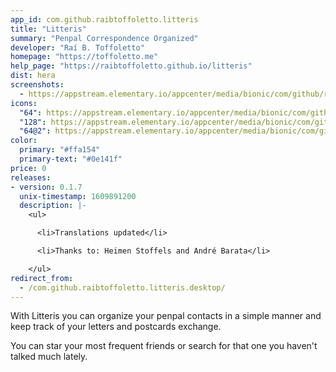 ```yaml
---
app_id: com.github.raibtoffoletto.litteris
title: "Litteris"
summary: "Penpal Correspondence Organized"
developer: "Raí B. Toffoletto"
homepage: "https://toffoletto.me"
help_page: "https://raibtoffoletto.github.io/litteris"
dist: hera
screenshots:
  - https://appstream.elementary.io/appcenter/media/bionic/com/github/raibtoffoletto.litteris/D12548192288277B4CF292E7A56C8F9B/screenshots/image-1_orig.png
icons:
  "64": https://appstream.elementary.io/appcenter/media/bionic/com/github/raibtoffoletto.litteris/D12548192288277B4CF292E7A56C8F9B/icons/64x64/com.github.raibtoffoletto.litteris_com.github.raibtoffoletto.litteris.png
  "128": https://appstream.elementary.io/appcenter/media/bionic/com/github/raibtoffoletto.litteris/D12548192288277B4CF292E7A56C8F9B/icons/128x128/com.github.raibtoffoletto.litteris_com.github.raibtoffoletto.litteris.png
  "64@2": https://appstream.elementary.io/appcenter/media/bionic/com/github/raibtoffoletto.litteris/D12548192288277B4CF292E7A56C8F9B/icons/64x64@2/com.github.raibtoffoletto.litteris_com.github.raibtoffoletto.litteris.png
color:
  primary: "#ffa154"
  primary-text: "#0e141f"
price: 0
releases:
- version: 0.1.7
  unix-timestamp: 1609891200
  description: |-
    <ul>

      <li>Translations updated</li>

      <li>Thanks to: Heimen Stoffels and André Barata</li>

    </ul>
redirect_from:
  - /com.github.raibtoffoletto.litteris.desktop/
---
```


<p>With Litteris you can organize your penpal contacts in a simple manner and keep track of your letters and postcards exchange.</p>
<p>You can star your most frequent friends or search for that one you haven&apos;t talked much lately.</p>